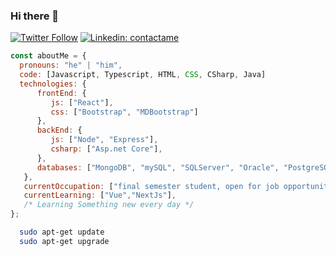 ### Hi there 👋
[![Twitter Follow](https://img.shields.io/twitter/follow/d_ams23?label=Follow)](https://twitter.com/intent/follow?screen_name=d_ams23)
[![Linkedin: contactame](https://img.shields.io/badge/-anmol-blue?style=flat-square&logo=Linkedin&logoColor=white&link=https://www.linkedin.com/in/daniel-melo-salamanca-09b18a170/)](https://www.linkedin.com/in/daniel-melo-salamanca-09b18a170/)
```javascript
const aboutMe = { 
  pronouns: "he" | "him",
  code: [Javascript, Typescript, HTML, CSS, CSharp, Java]
  technologies: {
      frontEnd: {
         js: ["React"],
         css: ["Bootstrap", "MDBootstrap"]
      },
      backEnd: {
         js: ["Node", "Express"],
         csharp: ["Asp.net Core"],
      },
      databases: ["MongoDB", "mySQL", "SQLServer", "Oracle", "PostgreSQL"],
   },
   currentOccupation: ["final semester student, open for job opportunities"],
   currentLearning: ["Vue","NextJs"],
   /* Learning Something new every day */
};
```
```bash
  sudo apt-get update
  sudo apt-get upgrade
```

<!--
**danielmelo19971/danielmelo19971** is a ✨ _special_ ✨ repository because its `README.md` (this file) appears on your GitHub profile.

Here are some ideas to get you started:

- 🔭 I’m currently working on ...
- 🌱 I’m currently learning ...
- 👯 I’m looking to collaborate on ...
- 🤔 I’m looking for help with ...
- 💬 Ask me about ...
- 📫 How to reach me: ...
- 😄 Pronouns: ...
- ⚡ Fun fact: ...
-->
